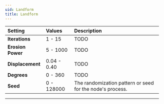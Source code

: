 ```yaml
---
uid: Landform
title: Landform
---
```


| Setting           | Values      | Description                                               |
| :---------------- | :---------- | :-------------------------------------------------------- |
| **Iterations**    | 1 - 15      | TODO                                                     |
| **Erosion Power** | 5 - 1000    | TODO                                                     |
| **Displacement**  | 0.04 - 0.40 | TODO                                                     |
| **Degrees**       | 0 - 360     | TODO                                                     |
| **Seed**          | 0 - 128000  | The randomization pattern or seed for the node's process. |




***

<!--examples-->